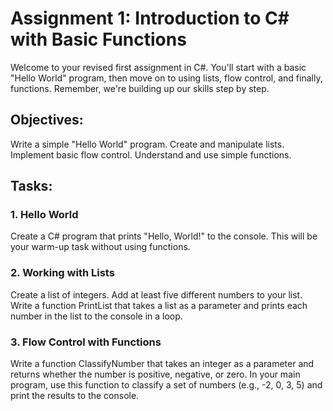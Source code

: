 # Assignment 1: Introduction to C# with Basic Functions
Welcome to your revised first assignment in C#.
You'll start with a basic "Hello World" program, then move on to using lists, flow control, and finally, functions. 
Remember, we're building up our skills step by step.

## Objectives:
 Write a simple "Hello World" program.
 Create and manipulate lists.
 Implement basic flow control.
 Understand and use simple functions.
 
## Tasks:
### 1. Hello World
Create a C# program that prints "Hello, World!" to the console. This will be your warm-up task without using functions.
### 2. Working with Lists
Create a list of integers.
Add at least five different numbers to your list.
Write a function PrintList that takes a list as a parameter and prints each number in the list to the console in a loop.
### 3. Flow Control with Functions
Write a function ClassifyNumber that takes an integer as a parameter and returns whether the number is positive, negative, or zero.
In your main program, use this function to classify a set of numbers (e.g., -2, 0, 3, 5) and print the results to the console.
